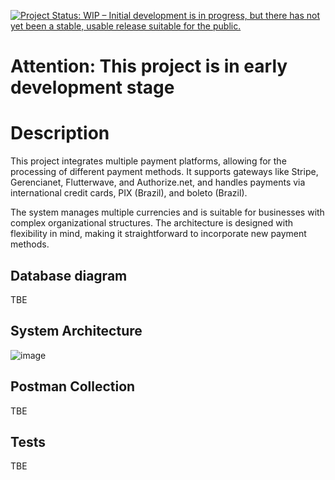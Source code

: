 [![Project Status: WIP – Initial development is in progress, but there has not yet been a stable, usable release suitable for the public.](https://www.repostatus.org/badges/latest/wip.svg)](https://www.repostatus.org/#wip)

# Attention: This project is in early development stage

# Description

This project integrates multiple payment platforms, allowing for the processing of different payment methods. It supports gateways like Stripe, Gerencianet, Flutterwave, and Authorize.net, and handles payments via international credit cards, PIX (Brazil), and boleto (Brazil). 

The system manages multiple currencies and is suitable for businesses with complex organizational structures. The architecture is designed with flexibility in mind, making it straightforward to incorporate new payment methods. 

## Database diagram
TBE

## System Architecture
![image](https://github.com/CaioMatInt/payment_challenge/assets/40992883/3ba42426-2e5c-4b7e-9f67-66550e457b20)

## Postman Collection
TBE

## Tests
TBE
